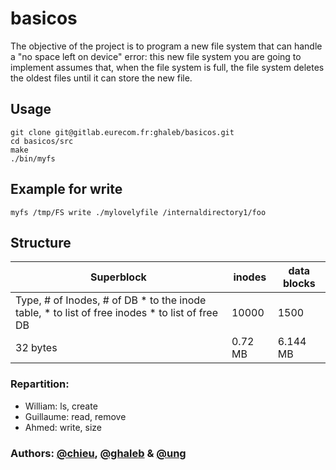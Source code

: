 # basicos

The objective of the project is to program a new file system that can handle a "no space left on device" error: this new file system you are going to implement assumes that, when the file system is full, the file system deletes the oldest files until it can store the new file.

## Usage
```
git clone git@gitlab.eurecom.fr:ghaleb/basicos.git
cd basicos/src
make
./bin/myfs
```

## Example for write
```
myfs /tmp/FS write ./mylovelyfile /internaldirectory1/foo
```

## Structure 
| Superblock                                                                                       	| inodes 	| data blocks 	|
|--------------------------------------------------------------------------------------------------	|--------	|-------------	|
| Type, # of Inodes, # of DB * to the inode table, * to list of free inodes * to list of free DB   	| 10000  	| 1500        	|
| 32 bytes                                                                                         	| 0.72   MB	| 6.144 MB  	|

### Repartition:
- William: ls, create
- Guillaume: read, remove
- Ahmed: write, size
### Authors: [@chieu](https://gitlab.eurecom.fr/chieu), [@ghaleb](https://gitlab.eurecom.fr/ghaleb) & [@ung](https://gitlab.eurecom.fr/ung)